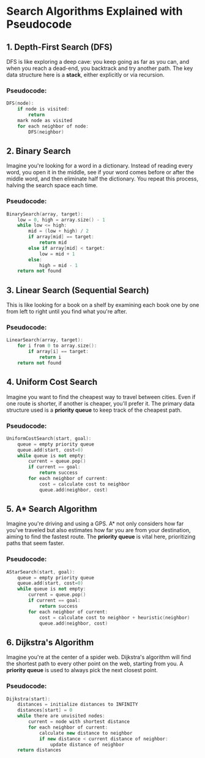 # Search Algorithms Explained with Pseudocode

## 1. Depth-First Search (DFS)

DFS is like exploring a deep cave: you keep going as far as you can, and when you reach a dead-end, you backtrack and try another path. The key data structure here is a **stack**, either explicitly or via recursion.

### Pseudocode:
```cpp
DFS(node):
    if node is visited:
        return
    mark node as visited
    for each neighbor of node:
        DFS(neighbor)
```

## 2. Binary Search

Imagine you're looking for a word in a dictionary. Instead of reading every word, you open it in the middle, see if your word comes before or after the middle word, and then eliminate half the dictionary. You repeat this process, halving the search space each time.

### Pseudocode:
```cpp
BinarySearch(array, target):
    low = 0, high = array.size() - 1
    while low <= high:
        mid = (low + high) / 2
        if array[mid] == target:
            return mid
        else if array[mid] < target:
            low = mid + 1
        else:
            high = mid - 1
    return not found
```

## 3. Linear Search (Sequential Search)

This is like looking for a book on a shelf by examining each book one by one from left to right until you find what you're after.

### Pseudocode:
```cpp
LinearSearch(array, target):
    for i from 0 to array.size():
        if array[i] == target:
            return i
    return not found
```

## 4. Uniform Cost Search

Imagine you want to find the cheapest way to travel between cities. Even if one route is shorter, if another is cheaper, you'll prefer it. The primary data structure used is a **priority queue** to keep track of the cheapest path.

### Pseudocode:
```cpp
UniformCostSearch(start, goal):
    queue = empty priority queue
    queue.add(start, cost=0)
    while queue is not empty:
        current = queue.pop()
        if current == goal:
            return success
        for each neighbor of current:
            cost = calculate cost to neighbor
            queue.add(neighbor, cost)
```

## 5. A* Search Algorithm

Imagine you're driving and using a GPS. A* not only considers how far you've traveled but also estimates how far you are from your destination, aiming to find the fastest route. The **priority queue** is vital here, prioritizing paths that seem faster.

### Pseudocode:
```cpp
AStarSearch(start, goal):
    queue = empty priority queue
    queue.add(start, cost=0)
    while queue is not empty:
        current = queue.pop()
        if current == goal:
            return success
        for each neighbor of current:
            cost = calculate cost to neighbor + heuristic(neighbor)
            queue.add(neighbor, cost)
```

## 6. Dijkstra's Algorithm

Imagine you're at the center of a spider web. Dijkstra's algorithm will find the shortest path to every other point on the web, starting from you. A **priority queue** is used to always pick the next closest point.

### Pseudocode:
```cpp
Dijkstra(start):
    distances = initialize distances to INFINITY
    distances[start] = 0
    while there are unvisited nodes:
        current = node with shortest distance
        for each neighbor of current:
            calculate new distance to neighbor
            if new distance < current distance of neighbor:
                update distance of neighbor
    return distances
```

